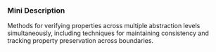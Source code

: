 ### Mini Description

Methods for verifying properties across multiple abstraction levels simultaneously, including techniques for maintaining consistency and tracking property preservation across boundaries.
